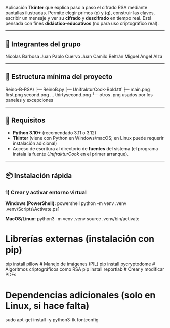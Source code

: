 Aplicación **Tkinter** que explica paso a paso el cifrado RSA mediante pantallas ilustradas. Permite elegir primos \(p\) y \(q\), construir las claves, escribir un mensaje y ver su **cifrado** y **descifrado** en tiempo real. Está pensada con fines **didáctico-educativos** (no para uso criptográfico real).

---

## 👥 Integrantes del grupo

Nicolas Barbosa
Juan Pablo Cuervo
Juan Camilo Beltrán
Miguel Ángel Alza


---

## 📁 Estructura mínima del proyecto

Reino-B-RSA/
├─ ReinoB.py
├─ UnifrakturCook-Bold.ttf
├─ main.png  first.png  second.png … thirtysecond.png
└─ otros .png usados por los paneles y excepciones

---

## 🧰 Requisitos

- **Python 3.10+** (recomendado 3.11 o 3.12)  
- **Tkinter** (viene con Python en Windows/macOS; en Linux puede requerir instalación adicional)  
- Acceso de escritura al directorio de **fuentes** del sistema (el programa instala la fuente *UnifrakturCook* en el primer arranque).  

---

## 📦 Instalación rápida

### 1) Crear y activar entorno virtual

**Windows (PowerShell):**
powershell
python -m venv .venv
.venv\Scripts\Activate.ps1

**MacOS/Linux:**
python3 -m venv .venv
source .venv/bin/activate

# Librerías externas (instalación con pip)

pip install pillow        # Manejo de imágenes (PIL)
pip install pycryptodome  # Algoritmos criptográficos como RSA
pip install reportlab     # Crear y modificar PDFs

# Dependencias adicionales (solo en Linux, si hace falta)
sudo apt-get install -y python3-tk fontconfig



